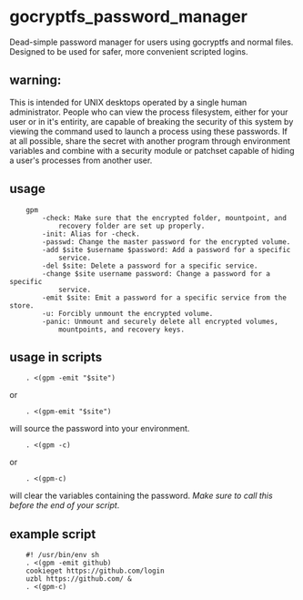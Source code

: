 # gocryptfs_password_manager
Dead-simple password manager for users using gocryptfs and normal files.
Designed to be used for safer, more convenient scripted logins.

## warning:

This is intended for UNIX desktops operated by a single human administrator.
People who can view the process filesystem, either for your user or in it's
entirity, are capable of breaking the security of this system by viewing the
command used to launch a process using these passwords. If at all possible,
share the secret with another program through environment variables and combine
with a security module or patchset capable of hiding a user's processes from
another user.

## usage

        gpm
            -check: Make sure that the encrypted folder, mountpoint, and
                recovery folder are set up properly.
            -init: Alias for -check.
            -passwd: Change the master password for the encrypted volume.
            -add $site $username $password: Add a password for a specific
                service.
            -del $site: Delete a password for a specific service.
            -change $site username password: Change a password for a specific
                service.
            -emit $site: Emit a password for a specific service from the store.
            -u: Forcibly unmount the encrypted volume.
            -panic: Unmount and securely delete all encrypted volumes,
                mountpoints, and recovery keys.

## usage in scripts

        . <(gpm -emit "$site")

or

        . <(gpm-emit "$site")

will source the password into your environment.

        . <(gpm -c)

or

        . <(gpm-c)

will clear the variables containing the password. *Make sure to call this*
*before the end of your script*.

## example script

        #! /usr/bin/env sh
        . <(gpm -emit github)
        cookieget https://github.com/login
        uzbl https://github.com/ &
        . <(gpm-c)
